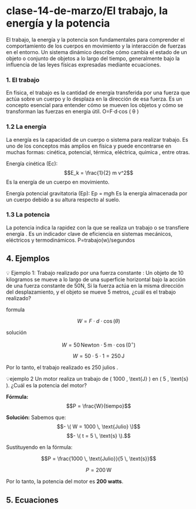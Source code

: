 # clase-14-de-marzo/El trabajo, la energía y la potencia
El trabajo, la energía y la potencia son fundamentales para comprender el comportamiento de los cuerpos en movimiento y la interacción de fuerzas en el entorno. Un sistema dinámico describe cómo cambia el estado de un objeto o conjunto de objetos a lo largo del tiempo, generalmente bajo la influencia de las leyes físicas expresadas mediante ecuaciones.
### 1. El trabajo 
En física, el trabajo es la cantidad de energía transferida por una fuerza que actúa sobre un cuerpo y lo desplaza en la dirección de esa fuerza. Es un concepto esencial para entender cómo se mueven los objetos y cómo se transforman las fuerzas en energía útil.
O=F·d·cos ( θ )
### 1.2 La energía
La energía es la capacidad de un cuerpo o sistema para realizar trabajo. Es uno de los conceptos más amplios en física y puede encontrarse en muchas formas: cinética, potencial, térmica, eléctrica, química , entre otras. 

Energía cinética (Ec):
$$E_k = \frac{1}{2} m v^2$$
Es la energía de un cuerpo en movimiento.

Energía potencial gravitatoria (Ep):
 Ep = m*g*h
Es la energía almacenada por un cuerpo debido a su altura respecto al suelo.

### 1.3 La potencia 
La potencia indica la rapidez con la que se realiza un trabajo o se transfiere energía . Es un indicador clave de eficiencia en sistemas mecánicos, eléctricos y termodinámicos.
P=trabajo(w)/segundos

## 4. Ejemplos
💡 Ejemplo 1: Trabajo realizado por una fuerza constante
: Un objeto de 10 kilogramos se mueve a lo largo de una superficie horizontal bajo la acción de una fuerza constante de
50N, Si la fuerza actúa en la misma dirección del desplazamiento, y el objeto se mueve
5 metros, ¿cuál es el trabajo realizado?

formula

$$W = F \cdot d \cdot \cos(\theta)$$

solución

$$W = 50 \, \text{Newton} \cdot 5 \, \text{m} \cdot \cos(0^\circ)$$

$$W = 50 \cdot 5 \cdot 1 = 250 \, \text{J}$$

Por lo tanto, el trabajo realizado es 250 julios .

💡ejemplo 2 
Un motor realiza un trabajo de \( 1000 \, \text{J} \) en \( 5 \, \text{s} \). ¿Cuál es la potencia del motor?

**Fórmula:**
$$P = \frac{W}{tiempo}$$

**Solución:**
Sabemos que:
$$- \( W = 1000 \, \text{Julio} \)$$
$$- \( t = 5 \, \text{s} \).$$

Sustituyendo en la fórmula:

$$P = \frac{1000 \, \text{Julio}}{5 \, \text{s}}$$

$$P = 200 \, \text{W}$$

Por lo tanto, la potencia del motor es **200 watts**.


## 5. Ecuaciones

